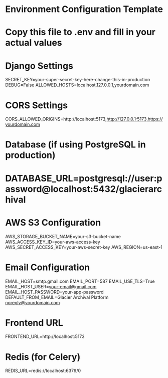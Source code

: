 # Environment Configuration Template
# Copy this file to .env and fill in your actual values

# Django Settings
SECRET_KEY=your-super-secret-key-here-change-this-in-production
DEBUG=False
ALLOWED_HOSTS=localhost,127.0.0.1,yourdomain.com

# CORS Settings
CORS_ALLOWED_ORIGINS=http://localhost:5173,http://127.0.0.1:5173,https://yourdomain.com

# Database (if using PostgreSQL in production)
# DATABASE_URL=postgresql://user:password@localhost:5432/glacierarchival

# AWS S3 Configuration
AWS_STORAGE_BUCKET_NAME=your-s3-bucket-name
AWS_ACCESS_KEY_ID=your-aws-access-key
AWS_SECRET_ACCESS_KEY=your-aws-secret-key
AWS_REGION=us-east-1

# Email Configuration
EMAIL_HOST=smtp.gmail.com
EMAIL_PORT=587
EMAIL_USE_TLS=True
EMAIL_HOST_USER=your-email@gmail.com
EMAIL_HOST_PASSWORD=your-app-password
DEFAULT_FROM_EMAIL=Glacier Archival Platform <noreply@yourdomain.com>

# Frontend URL
FRONTEND_URL=http://localhost:5173

# Redis (for Celery)
REDIS_URL=redis://localhost:6379/0
